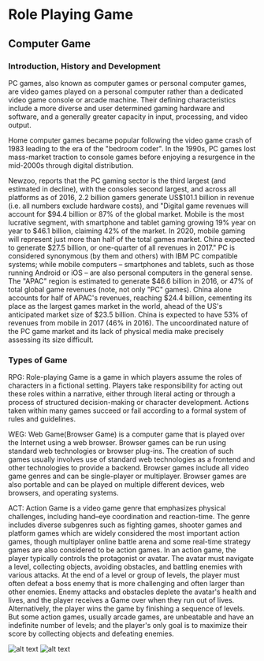 # Role Playing Game
## Computer Game
### Introduction, History and Development
PC games, also known as computer games or personal computer games, are video games played on a personal computer rather than a dedicated video game console or arcade machine. Their defining characteristics include a more diverse and user determined gaming hardware and software, and a generally greater capacity in input, processing, and video output.

Home computer games became popular following the video game crash of 1983 leading to the era of the "bedroom coder". In the 1990s, PC games lost mass-market traction to console games before enjoying a resurgence in the mid-2000s through digital distribution.

Newzoo, reports that the PC gaming sector is the third largest (and estimated in decline), with the consoles second largest, and across all platforms as of 2016, 2.2 billion gamers generate US$101.1 billion in revenue (i.e. all numbers exclude hardware costs), and "Digital game revenues will account for $94.4 billion or 87% of the global market. Mobile is the most lucrative segment, with smartphone and tablet gaming growing 19% year on year to $46.1 billion, claiming 42% of the market. In 2020, mobile gaming will represent just more than half of the total games market. China expected to generate $27.5 billion, or one-quarter of all revenues in 2017." PC is considered synonymous (by them and others) with IBM PC compatible systems; while mobile computers – smartphones and tablets, such as those running Android or iOS – are also personal computers in the general sense. The "APAC" region is estimated to generate $46.6 billion in 2016, or 47% of total global game revenues (note, not only "PC" games). China alone accounts for half of APAC's revenues, reaching $24.4 billion, cementing its place as the largest games market in the world, ahead of the US's anticipated market size of $23.5 billion. China is expected to have 53% of revenues from mobile in 2017 (46% in 2016).
The uncoordinated nature of the PC game market and its lack of physical media make precisely assessing its size difficult.
### Types of Game
RPG: Role-playing Game is a game in which players assume the roles of characters in a fictional setting. Players take responsibility for acting out these roles within a narrative, either through literal acting or through a process of structured decision-making or character development. Actions taken within many games succeed or fail according to a formal system of rules and guidelines.

WEG: Web Game(Browser Game) is a computer game that is played over the Internet using a web browser. Browser games can be run using standard web technologies or browser plug-ins. The creation of such games usually involves use of standard web technologies as a frontend and other technologies to provide a backend. Browser games include all video game genres and can be single-player or multiplayer. Browser games are also portable and can be played on multiple different devices, web browsers, and operating systems.

ACT: Action Game is a video game genre that emphasizes physical challenges, including hand–eye coordination and reaction-time. The genre includes diverse subgenres such as fighting games, shooter games and platform games which are widely considered the most important action games, though multiplayer online battle arena and some real-time strategy games are also considered to be action games.
In an action game, the player typically controls the protagonist or avatar. The avatar must navigate a level, collecting objects, avoiding obstacles, and battling enemies with various attacks. At the end of a level or group of levels, the player must often defeat a boss enemy that is more challenging and often larger than other enemies. Enemy attacks and obstacles deplete the avatar's health and lives, and the player receives a Game over when they run out of lives. Alternatively, the player wins the game by finishing a sequence of levels. But some action games, usually arcade games, are unbeatable and have an indefinite number of levels; and the player's only goal is to maximize their score by collecting objects and defeating enemies.


![alt text](https://user-images.githubusercontent.com/24989456/32345353-d246d4a8-c001-11e7-897a-fdfffaee34bc.png)
![alt text](https://user-images.githubusercontent.com/24989456/32576929-40fb64cc-c4d0-11e7-8f28-2ec1aedec2bb.png)
